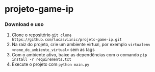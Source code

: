 # projeto-game-ip

### Download e uso
1. Clone o repositório `git clone https://github.com/lucasviinic/projeto-game-ip.git`
2. Na raiz do projeto, crie um ambiente virtual, por exemplo `virtualenv <nome_do_ambiente_virtual>` sem as tags
3. Com o ambiente ativo, baixe as dependências com o comando `pip install -r requirements.txt`
4. Execute o projeto com `python main.py`
